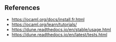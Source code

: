 ## References

- <https://ocaml.org/docs/install.fr.html>
- <https://ocaml.org/learn/tutorials/>
- <https://dune.readthedocs.io/en/stable/usage.html>
- <https://dune.readthedocs.io/en/latest/tests.html>
